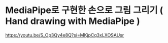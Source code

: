 # MediaPipe로 구현한 손으로 그림 그리기 ( Hand drawing with MediaPipe )


https://youtu.be/S_Op3Qy4e8Q?si=MKjpCq3xLXOSAUsr
